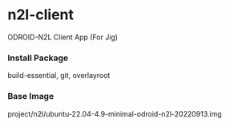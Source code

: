 # n2l-client
ODROID-N2L Client App (For Jig)
### Install Package
build-essential, git, overlayroot 
### Base Image
project/n2l/ubuntu-22.04-4.9-minimal-odroid-n2l-20220913.img

